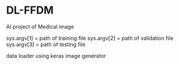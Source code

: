 # DL-FFDM
AI project of Medical image

sys.argv[1] = path of training file
sys.argv[2] = path of validation file
sys.argv[3] = path of testing file

data loader using keras image generator 
